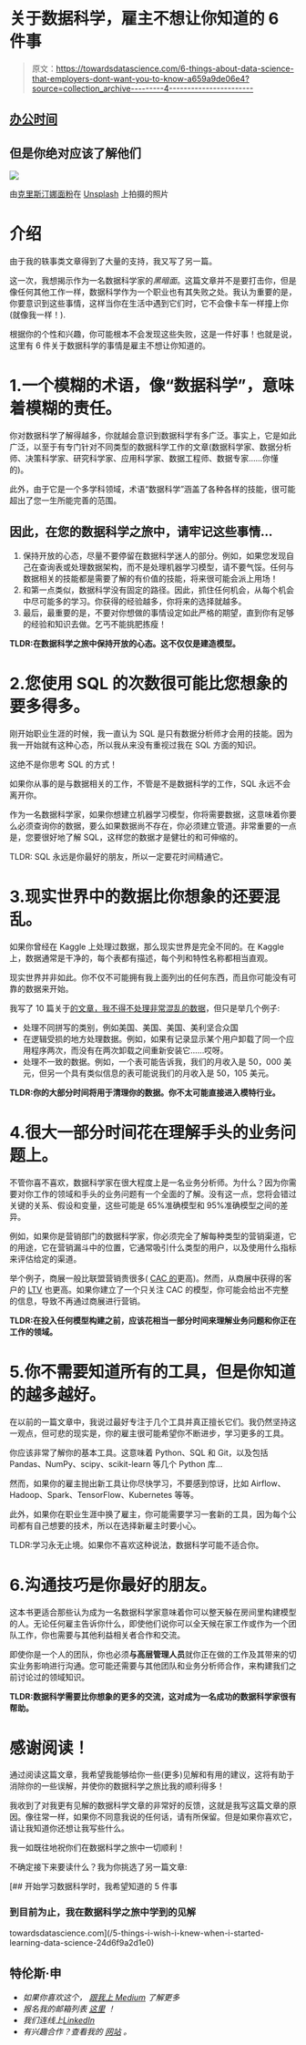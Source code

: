 # 关于数据科学，雇主不想让你知道的 6 件事

> 原文：<https://towardsdatascience.com/6-things-about-data-science-that-employers-dont-want-you-to-know-a659a9de06e4?source=collection_archive---------4----------------------->

## [办公时间](https://towardsdatascience.com/tagged/office-hours)

## 但是你绝对应该了解他们

![](img/4e08da624e5c1957dadc9aed4defee7e.png)

由[克里斯汀娜面粉](https://unsplash.com/@tinaflour?utm_source=unsplash&utm_medium=referral&utm_content=creditCopyText)在 [Unsplash](https://unsplash.com/s/photos/silence?utm_source=unsplash&utm_medium=referral&utm_content=creditCopyText) 上拍摄的照片

# 介绍

由于我的轶事类文章得到了大量的支持，我又写了另一篇。

这一次，我想揭示作为一名数据科学家的*黑暗面*。这篇文章并不是要打击你，但是像任何其他工作一样，数据科学作为一个职业也有其失败之处。我认为重要的是，你要意识到这些事情，这样当你在生活中遇到它们时，它不会像卡车一样撞上你(就像我一样！).

根据你的个性和兴趣，你可能根本不会发现这些失败，这是一件好事！也就是说，这里有 6 件关于数据科学的事情是雇主不想让你知道的。

# 1.一个模糊的术语，像“数据科学”，意味着模糊的责任。

你对数据科学了解得越多，你就越会意识到数据科学有多广泛。事实上，它是如此广泛，以至于有专门针对不同类型的数据科学工作的文章(数据科学家、数据分析师、决策科学家、研究科学家、应用科学家、数据工程师、数据专家……你懂的)。

此外，由于它是一个多学科领域，术语“数据科学”涵盖了各种各样的技能，很可能超出了您一生所能完善的范围。

## 因此，在您的数据科学之旅中，请牢记这些事情…

1.  保持开放的心态，尽量不要停留在数据科学迷人的部分。例如，如果您发现自己在查询表或处理数据架构，而不是处理机器学习模型，请不要气馁。任何与数据相关的技能都是需要了解的有价值的技能，将来很可能会派上用场！
2.  和第一点类似，数据科学没有固定的路径。因此，抓住任何机会，从每个机会中尽可能多的学习。你获得的经验越多，你将来的选择就越多。
3.  最后，最重要的是，不要对你想做的事情设定如此严格的期望，直到你有足够的经验和知识去做。乞丐不能挑肥拣瘦！

**TLDR:在数据科学之旅中保持开放的心态。这不仅仅是建造模型。**

# 2.您使用 SQL 的次数很可能比您想象的要多得多。

刚开始职业生涯的时候，我一直认为 SQL 是只有数据分析师才会用的技能。因为我一开始就有这种心态，所以我从来没有重视过我在 SQL 方面的知识。

这绝不是你思考 SQL 的方式！

如果你从事的是与数据相关的工作，不管是不是数据科学的工作，SQL 永远不会离开你。

作为一名数据科学家，如果你想建立机器学习模型，你将需要数据，这意味着你要么必须查询你的数据，要么如果数据尚不存在，你必须建立管道。非常重要的一点是，您要很好地了解 SQL，这样您的数据才是健壮的和可伸缩的。

TLDR: SQL 永远是你最好的朋友，所以一定要花时间精通它。

# 3.现实世界中的数据比你想象的还要混乱。

如果你曾经在 Kaggle 上处理过数据，那么现实世界是完全不同的。在 Kaggle 上，数据通常是干净的，每个表都有描述，每个列和特性名称都相当直观。

现实世界并非如此。你不仅不可能拥有我上面列出的任何东西，而且你可能没有可靠的数据来开始。

我写了 10 篇关于[的文章，我不得不处理非常混乱的数据](/10-examples-of-awful-data-that-i-had-to-work-with-as-a-data-scientist-10894cd35828)，但只是举几个例子:

*   处理不同拼写的类别，例如美国、美国、美国、美利坚合众国
*   在逻辑受损的地方处理数据。例如，如果有记录显示某个用户卸载了同一个应用程序两次，而没有在两次卸载之间重新安装它……哎呀。
*   处理不一致的数据。例如，一个表可能告诉我，我们的月收入是 50，000 美元，但另一个具有类似信息的表可能说我们的月收入是 50，105 美元。

**TLDR:你的大部分时间将用于清理你的数据。你不太可能直接进入模特行业。**

# 4.很大一部分时间花在理解手头的业务问题上。

不管你喜不喜欢，数据科学家在很大程度上是一名业务分析师。为什么？因为你需要对你工作的领域和手头的业务问题有一个全面的了解。没有这一点，您将会错过关键的关系、假设和变量，这些可能是 65%准确模型和 95%准确模型之间的差异。

例如，如果你是营销部门的数据科学家，你必须完全了解每种类型的营销渠道，它的用途，它在营销漏斗中的位置，它通常吸引什么类型的用户，以及使用什么指标来评估给定的渠道。

举个例子，商展一般比联盟营销贵很多( [CAC 的](https://en.wikipedia.org/wiki/Customer_acquisition_cost)更高)。然而，从商展中获得的客户的 [LTV](https://en.wikipedia.org/wiki/Customer_lifetime_value) 也更高。如果你建立了一个只关注 CAC 的模型，你可能会给出不完整的信息，导致不再通过商展进行营销。

**TLDR:在投入任何模型构建之前，应该花相当一部分时间来理解业务问题和你正在工作的领域。**

# 5.你不需要知道所有的工具，但是你知道的越多越好。

在以前的一篇文章中，我说过最好专注于几个工具并真正擅长它们。我仍然坚持这一观点，但可悲的现实是，你的雇主很可能希望你不断进步，学习更多的工具。

你应该非常了解你的基本工具。这意味着 Python、SQL 和 Git，以及包括 Pandas、NumPy、scipy、scikit-learn 等几个 Python 库…

然而，如果你的雇主抛出新工具让你尽快学习，不要感到惊讶，比如 Airflow、Hadoop、Spark、TensorFlow、Kubernetes 等等。

此外，如果你在职业生涯中换了雇主，你可能需要学习一套新的工具，因为每个公司都有自己想要的技术，所以在选择新雇主时要小心。

TLDR:学习永无止境。如果你不喜欢这种说法，数据科学可能不适合你。

# 6.沟通技巧是你最好的朋友。

这本书更适合那些认为成为一名数据科学家意味着你可以整天躲在房间里构建模型的人。无论任何雇主告诉你什么，即使他们说你可以全天候在家工作或作为一个团队工作，你也需要与其他利益相关者合作和交流。

即使你是一个人的团队，你也必须**与高层管理人员**就你正在做的工作及其带来的切实业务影响进行沟通。您可能还需要与其他团队和业务分析师合作，来构建我们之前讨论过的领域知识。

**TLDR:数据科学需要比你想象的更多的交流，这对成为一名成功的数据科学家很有帮助。**

# 感谢阅读！

通过阅读这篇文章，我希望我能够给你一些(更多)见解和有用的建议，这将有助于消除你的一些误解，并使你的数据科学之旅比我的顺利得多！

我收到了对我更有见解的数据科学文章的非常好的反馈，这就是我写这篇文章的原因。像往常一样，如果你不同意我说的任何话，请有所保留。但是如果你喜欢它，请让我知道你还想让我写些什么。

我一如既往地祝你们在数据科学之旅中一切顺利！

不确定接下来要读什么？我为你挑选了另一篇文章:

[](/5-things-i-wish-i-knew-when-i-started-learning-data-science-24d6f9a2d1e0) [## 开始学习数据科学时，我希望知道的 5 件事

### 到目前为止，我在数据科学之旅中学到的见解

towardsdatascience.com](/5-things-i-wish-i-knew-when-i-started-learning-data-science-24d6f9a2d1e0) 

## 特伦斯·申

*   *如果你喜欢这个，* [*跟我上 Medium*](https://medium.com/@terenceshin) *了解更多*
*   *报名我的邮箱列表* [*这里*](https://forms.gle/tprRyQxDC5UjhXpN6) *！*
*   *我们连线上*[*LinkedIn*](https://www.linkedin.com/in/terenceshin/)
*   *有兴趣合作？查看我的* [*网站*](http://want%20to%20collaborate/?) *。*
